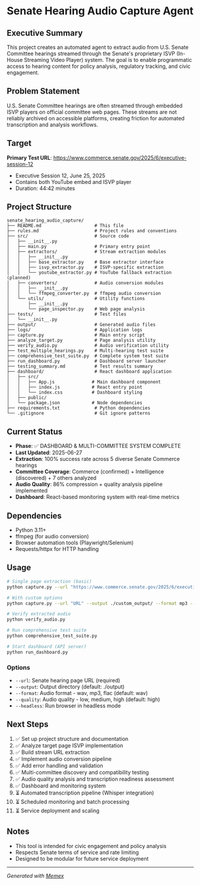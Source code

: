 # Senate Hearing Audio Capture Agent

## Executive Summary
This project creates an automated agent to extract audio from U.S. Senate Committee hearings streamed through the Senate's proprietary ISVP (In-House Streaming Video Player) system. The goal is to enable programmatic access to hearing content for policy analysis, regulatory tracking, and civic engagement.

## Problem Statement
U.S. Senate Committee hearings are often streamed through embedded ISVP players on official committee web pages. These streams are not reliably archived on accessible platforms, creating friction for automated transcription and analysis workflows.

## Target
**Primary Test URL**: https://www.commerce.senate.gov/2025/6/executive-session-12
- Executive Session 12, June 25, 2025
- Contains both YouTube embed and ISVP player
- Duration: 44:42 minutes

## Project Structure
```
senate_hearing_audio_capture/
├── README.md                    # This file
├── rules.md                     # Project rules and conventions
├── src/                         # Source code
│   ├── __init__.py
│   ├── main.py                  # Primary entry point
│   ├── extractors/              # Stream extraction modules
│   │   ├── __init__.py
│   │   ├── base_extractor.py    # Base extractor interface  
│   │   ├── isvp_extractor.py    # ISVP-specific extraction
│   │   └── youtube_extractor.py # YouTube fallback extraction (planned)
│   ├── converters/              # Audio conversion modules
│   │   ├── __init__.py
│   │   └── ffmpeg_converter.py  # ffmpeg audio conversion
│   └── utils/                   # Utility functions
│       ├── __init__.py
│       └── page_inspector.py    # Web page analysis
├── tests/                       # Test files
│   └── __init__.py
├── output/                      # Generated audio files
├── logs/                        # Application logs
├── capture.py                   # Main entry script  
├── analyze_target.py            # Page analysis utility
├── verify_audio.py              # Audio verification utility
├── test_multiple_hearings.py    # Multi-hearing test suite
├── comprehensive_test_suite.py  # Complete system test suite
├── run_dashboard.py             # Dashboard server launcher
├── testing_summary.md           # Test results summary
├── dashboard/                   # React dashboard application
│   ├── src/
│   │   ├── App.js              # Main dashboard component
│   │   ├── index.js            # React entry point
│   │   └── index.css           # Dashboard styling
│   ├── public/
│   └── package.json            # Node dependencies
├── requirements.txt             # Python dependencies
└── .gitignore                   # Git ignore patterns
```

## Current Status
- **Phase**: ✅ DASHBOARD & MULTI-COMMITTEE SYSTEM COMPLETE
- **Last Updated**: 2025-06-27  
- **Extraction**: 100% success rate across 5 diverse Senate Commerce hearings
- **Committee Coverage**: Commerce (confirmed) + Intelligence (discovered) + 7 others analyzed
- **Audio Quality**: 86% compression + quality analysis pipeline implemented
- **Dashboard**: React-based monitoring system with real-time metrics

## Dependencies
- Python 3.11+
- ffmpeg (for audio conversion)
- Browser automation tools (Playwright/Selenium)
- Requests/httpx for HTTP handling

## Usage
```bash
# Single page extraction (basic)
python capture.py --url "https://www.commerce.senate.gov/2025/6/executive-session-12"

# With custom options
python capture.py --url "URL" --output ./custom_output/ --format mp3 --quality medium --headless

# Verify extracted audio
python verify_audio.py

# Run comprehensive test suite
python comprehensive_test_suite.py

# Start dashboard (API server)
python run_dashboard.py
```

### Options
- `--url`: Senate hearing page URL (required)
- `--output`: Output directory (default: ./output)
- `--format`: Audio format - wav, mp3, flac (default: wav)
- `--quality`: Audio quality - low, medium, high (default: high)
- `--headless`: Run browser in headless mode

## Next Steps
1. ✅ Set up project structure and documentation
2. ✅ Analyze target page ISVP implementation
3. ✅ Build stream URL extraction  
4. ✅ Implement audio conversion pipeline
5. ✅ Add error handling and validation
6. ✅ Multi-committee discovery and compatibility testing
7. ✅ Audio quality analysis and transcription readiness assessment
8. ✅ Dashboard and monitoring system
9. ⏳ Automated transcription pipeline (Whisper integration)
10. ⏳ Scheduled monitoring and batch processing
11. ⏳ Service deployment and scaling

## Notes
- This tool is intended for civic engagement and policy analysis
- Respects Senate terms of service and rate limiting
- Designed to be modular for future service deployment

---
*Generated with [Memex](https://memex.tech)*
